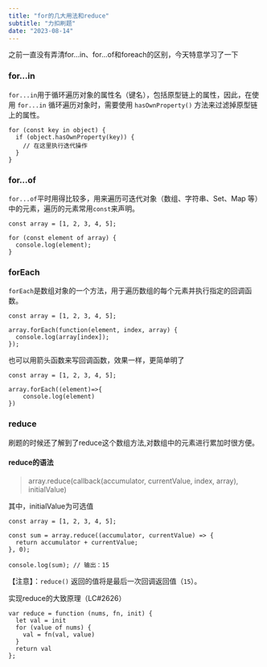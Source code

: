 ```yaml
---
title: "for的几大用法和reduce"
subtitle: "力扣刷题"
date: "2023-08-14"
---
```


之前一直没有弄清for...in、for...of和foreach的区别，今天特意学习了一下

### for...in
`for...in`用于循环遍历对象的属性名（键名），包括原型链上的属性，因此，在使用 `for...in` 循环遍历对象时，需要使用 `hasOwnProperty()` 方法来过滤掉原型链上的属性。

``````
for (const key in object) {
  if (object.hasOwnProperty(key)) {
    // 在这里执行迭代操作
  }
}
``````

### for...of
```for...of```平时用得比较多，用来遍历可迭代对象（数组、字符串、Set、Map 等）中的元素，遍历的元素常用`const`来声明。

``````
const array = [1, 2, 3, 4, 5];

for (const element of array) {
  console.log(element);
}
``````

### forEach

`forEach`是数组对象的一个方法，用于遍历数组的每个元素并执行指定的回调函数。

``````
const array = [1, 2, 3, 4, 5];

array.forEach(function(element, index, array) {
  console.log(array[index]);
});
``````

也可以用箭头函数来写回调函数，效果一样，更简单明了

``````
const array = [1, 2, 3, 4, 5];

array.forEach((element)=>{
    console.log(element)
})

``````


### reduce

刷题的时候还了解到了reduce这个数组方法,对数组中的元素进行累加时很方便。

#### reduce的语法

> array.reduce(callback(accumulator, currentValue, index, array), initialValue)

其中，initialValue为可选值


``````
const array = [1, 2, 3, 4, 5];

const sum = array.reduce((accumulator, currentValue) => {
  return accumulator + currentValue;
}, 0);

console.log(sum); // 输出：15
``````

【注意】：`reduce()` 返回的值将是最后一次回调返回值（`15`）。

实现reduce的大致原理（LC#2626）

``````
var reduce = function (nums, fn, init) {
  let val = init
  for (value of nums) {
    val = fn(val, value)
  }
  return val
};
``````
